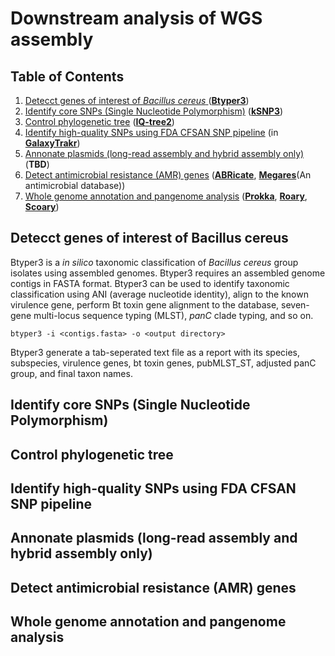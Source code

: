 # Downstream analysis of WGS assembly

## Table of Contents ##

1. [Detecct genes of interest of *Bacillus cereus* ](#btyper)([**Btyper3**](https://github.com/lmc297/BTyper3))
2. [Identify core SNPs (Single Nucleotide Polymorphism)](#ksnp) ([**kSNP3**](https://sourceforge.net/projects/ksnp/files/))
3. [Control phylogenetic tree](#iqtree) ([**IQ-tree2**](http://www.iqtree.org))
4. [Identify high-quality SNPs using FDA CFSAN SNP pipeline](#snp) (in **[GalaxyTrakr](https://galaxytrakr.org/root/login?redirect=%2F)**)
5. [Annonate plasmids (long-read assembly and hybrid assembly only)](#plasmid) (**TBD**)
6. [Detect antimicrobial resistance (AMR) genes](#abricate) ([**ABRicate**](https://github.com/tseemann/abricate), [**Megares**](https://megares.meglab.org)(An antimicrobial database))
7. [Whole genome annotation and pangenome analysis](#prokka) ([**Prokka**](https://github.com/tseemann/prokka), [**Roary**](https://github.com/sanger-pathogens/Roary), [**Scoary**](https://github.com/AdmiralenOla/Scoary))

<a name = "btyper"></a>
## Detecct genes of interest of Bacillus cereus ##

Btyper3 is a *in silico* taxonomic classification of *Bacillus cereus* group isolates using assembled genomes. Btyper3 requires an assembled genome contigs in FASTA format. Btyper3 can be used to identify taxonomic classification using ANI (average nucleotide identity), align to the known virulence gene, perform Bt toxin gene alignment to the database, seven-gene multi-locus sequence typing (MLST), *panC* clade typing, and so on.


```
btyper3 -i <contigs.fasta> -o <output directory> 
```

Btyper3 generate a tab-seperated text file as a report with its species, subspecies, virulence genes, bt toxin genes, pubMLST_ST, adjusted panC group, and final taxon names. 

<a name = "ksnp"></a>
## Identify core SNPs (Single Nucleotide Polymorphism) ##



<a name = "iqtree"></a>
## Control phylogenetic tree ##

<a name = "snp"></a>
## Identify high-quality SNPs using FDA CFSAN SNP pipeline ##

<a name = "plasmid"></a>
## Annonate plasmids (long-read assembly and hybrid assembly only) ##

<a name = "abricate"></a>
## Detect antimicrobial resistance (AMR) genes ##

<a name = "prokka"></a>
## Whole genome annotation and pangenome analysis ##
